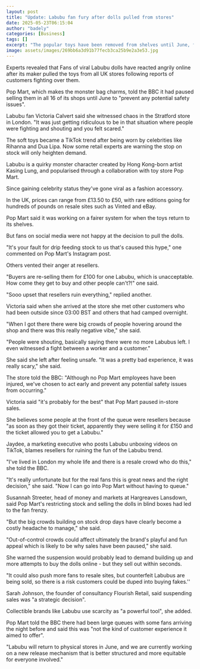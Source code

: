 ```yaml
---
layout: post
title: "Update: Labubu fan fury after dolls pulled from stores"
date: 2025-05-23T06:15:04
author: "badely"
categories: [Business]
tags: []
excerpt: "The popular toys have been removed from shelves until June, following reports of customers fighting over them."
image: assets/images/269bb6a3d91b77fecb3ca25b9e2a3e53.jpg
---
```


Experts revealed that Fans of viral Labubu dolls have reacted angrily online after its maker pulled the toys from all UK stores following reports of customers fighting over them.

Pop Mart, which makes the monster bag charms, told the BBC it had paused selling them in all 16 of its shops until June to "prevent any potential safety issues".

Labubu fan Victoria Calvert said she witnessed chaos in the Stratford store in London. "It was just getting ridiculous to be in that situation where people were fighting and shouting and you felt scared."

The soft toys became a TikTok trend after being worn by celebrities like Rihanna and Dua Lipa. Now some retail experts are warning the stop on stock will only heighten demand.

Labubu is a quirky monster character created by Hong Kong-born artist Kasing Lung, and popularised through a collaboration with toy store Pop Mart. 

Since gaining celebrity status they've gone viral as a fashion accessory.

In the UK, prices can range from £13.50 to £50, with rare editions going for hundreds of pounds on resale sites such as Vinted and eBay.

Pop Mart said it was working on a fairer system for when the toys return to its shelves.

But fans on social media were not happy at the decision to pull the dolls.

"It's your fault for drip feeding stock to us that's caused this hype," one commented on Pop Mart's Instagram post.

Others vented their anger at resellers.

"Buyers are re-selling them for £100 for one Labubu, which is unacceptable. How come they get to buy and other people can't?!" one said.

"Sooo upset that resellers ruin everything," replied another.

Victoria said when she arrived at the store she met other customers who had been outside since 03:00 BST and others that had camped overnight.

"When I got there there were big crowds of people hovering around the shop and there was this really negative vibe," she said. 

"People were shouting, basically saying there were no more Labubus left. I even witnessed a fight between a worker and a customer."

She said she left after feeling unsafe. "It was a pretty bad experience, it was really scary," she said.

The store told the BBC: "Although no Pop Mart employees have been injured, we've chosen to act early and prevent any potential safety issues from occurring."

Victoria said "it's probably for the best" that Pop Mart paused in-store sales.

She believes some people at the front of the queue were resellers because "as soon as they got their ticket, apparently they were selling it for £150 and the ticket allowed you to get a Labubu."

Jaydee, a marketing executive who posts Labubu unboxing videos on TikTok, blames resellers for ruining the fun of the Labubu trend.

"I've lived in London my whole life and there is a resale crowd who do this," she told the BBC.

"It's really unfortunate but for the real fans this is great news and the right decision," she said. "Now I can go into Pop Mart without having to queue."

Susannah Streeter, head of money and markets at Hargreaves Lansdown, said Pop Mart's restricting stock and selling the dolls in blind boxes had led to the fan frenzy.

"But the big crowds building on stock drop days have clearly become a costly headache to manage," she said.

"Out-of-control crowds could affect ultimately the brand's playful and fun appeal which is likely to be why sales have been paused," she said.

She warned the suspension would probably lead to demand building up and more attempts to buy the dolls online - but they sell out within seconds. 

"It could also push more fans to resale sites, but counterfeit Labubus are being sold, so there is a risk customers could be duped into buying fakes.''

Sarah Johnson, the founder of consultancy Flourish Retail, said suspending sales was "a strategic decision".

Collectible brands like Labubu use scarcity as "a powerful tool", she added.

Pop Mart told the BBC there had been large queues with some fans arriving the night before and said this was "not the kind of customer experience it aimed to offer".

"Labubu will return to physical stores in June, and we are currently working on a new release mechanism that is better structured and more equitable for everyone involved."

